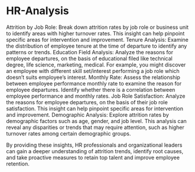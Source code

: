 # HR-Analysis

Attrition by Job Role: Break down attrition rates by job role or business unit to identify areas with higher turnover rates. This insight can help pinpoint specific areas for intervention and improvement.
Tenure Analysis: Examine the distribution of employee tenure at the time of departure to identify any patterns or trends.
Education Field Analysis: Analyze the reasons for employee departures, on the basis of educational filed like technical degree, life science, marketing, medical. For example, you might discover an employee with different skill set/interest performing a job role which doesn’t suits employee’s interest. 
Monthly Rate: Assess the relationship between employee performance monthly rate to examine the reason for employee departures. Identify whether there is a correlation between employee performance and monthly rates.
Job Role Satisfaction: Analyze the reasons for employee departures, on the basis of their job role satisfaction. This insight can help pinpoint specific areas for intervention and improvement.
Demographic Analysis: Explore attrition rates by demographic factors such as age, gender, and job level. This analysis can reveal any disparities or trends that may require attention, such as higher turnover rates among certain demographic groups.

By providing these insights, HR professionals and organizational leaders can gain a deeper understanding of attrition trends, identify root causes, and take proactive measures to retain top talent and improve employee retention.

